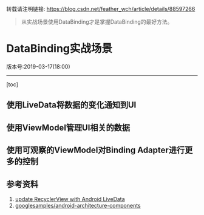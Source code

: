 转载请注明链接: https://blog.csdn.net/feather_wch/article/details/88597266

> 从实战场景使用DataBinding才是掌握DataBinding的最好方法。

# DataBinding实战场景

版本号:2019-03-17(18:00)

---

[toc]

## 使用LiveData将数据的变化通知到UI

## 使用ViewModel管理UI相关的数据

## 使用可观察的ViewModel对Binding Adapter进行更多的控制

## 参考资料

1. [update RecyclerView with Android LiveData](https://stackoverflow.com/questions/44489235/update-recyclerview-with-android-livedata)
2. [googlesamples/android-architecture-components](https://github.com/googlesamples/android-architecture-components/blob/master/BasicSample/app/src/main/java/com/example/android/persistence/ui/ProductAdapter.java)
